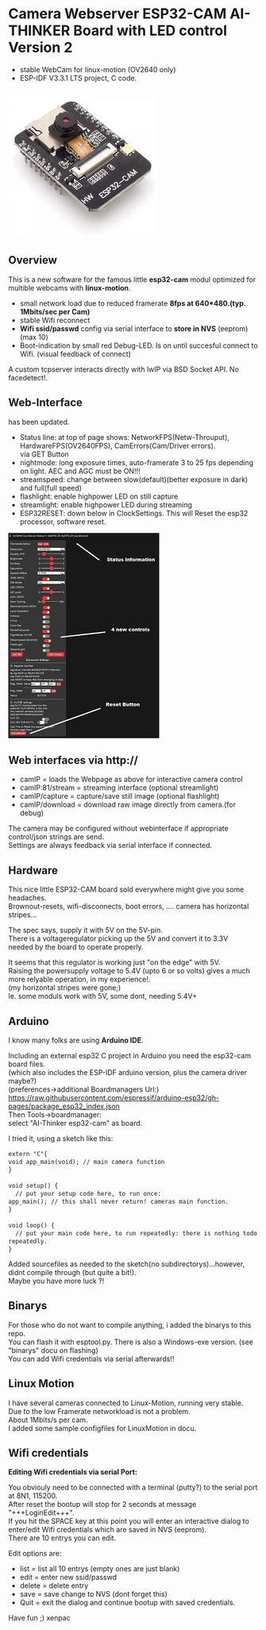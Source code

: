 # Camera Webserver ESP32-CAM AI-THINKER Board with LED control Version 2

- stable WebCam for linux-motion (OV2640 only)
- ESP-IDF V3.3.1 LTS project, C code.

![modul](docu/esp32-cam.jpg)

## Overview

This is a new software for the famous little **esp32-cam** modul optimized for multible webcams with **linux-motion**.
- small network load due to reduced framerate **8fps at 640*480.(typ. 1Mbits/sec per Cam)**
- stable Wifi reconnect
- **Wifi ssid/passwd** config via serial interface to **store in NVS** (eeprom) (max 10)
- Boot-indication by small red Debug-LED. Is on until succesful connect to Wifi. (visual feedback of connect)

A custom tcpserver interacts directly with lwIP via BSD Socket API. No facedetect!.

## Web-Interface
has been updated.
- Status line: at top of page shows: NetworkFPS(Netw-Throuput), HardwareFPS(OV2640FPS), CamErrors(Cam/Driver errors).  
  via GET Button
- nightmode: long exposure times, auto-framerate 3 to 25 fps depending on light. AEC and AGC must be ON!!!
- streamspeed: change between slow(default)(better exposure in dark) and full(full speed)
- flashlight: enable highpower LED on still capture
- streamlight: enable highpower LED during streaming
- ESP32RESET: down below in ClockSettings. This will Reset the esp32 processor, software reset.

![menue](docu/menue.jpg)

## Web interfaces via http://
- camIP = loads the Webpage as above for interactive camera control
- camIP:81/stream = streaming interface (optional streamlight)
- camIP/capture = capture/save still image (optional flashlight)
- camIP/download = download raw image directly from camera.(for debug)  

The camera may be configured without webinterface if appropriate control/json strings are send.  
Settings are always feedback via serial interface if connected.


## Hardware
This nice little ESP32-CAM board sold everywhere might give you some headaches.  
Brownout-resets, wifi-disconnects, boot errors, .... camera has horizontal stripes...  

The spec says, supply it with 5V on the 5V-pin.  
There is a voltageregulator picking up the 5V and convert it to 3.3V  
needed by the board to operate properly. 
 
It seems that this regulator is working just "on the edge" with 5V.  
Raising the powersupply voltage to 5.4V (upto 6 or so volts) gives a much more relyable operation, in my experience!.  
(my horizontal stripes were gone;)  
Ie. some moduls work with 5V, some dont, needing 5.4V+  


## Arduino
I know many folks are using **Arduino IDE**.  

Including an external esp32 C project in Arduino you need the esp32-cam board files.  
(which also includes the ESP-IDF arduino version, plus the camera driver maybe?)  
(preferences->additional Boardmanagers Url:)  
https://raw.githubusercontent.com/espressif/arduino-esp32/gh-pages/package_esp32_index.json  
Then Tools->boardmanager:  
select "AI-Thinker esp32-cam" as board.  

I tried it, using a sketch like this:
```
extern "C"{
void app_main(void); // main camera function
}

void setup() {
  // put your setup code here, to run once:
app_main(); // this shall never return! cameras main function.
}

void loop() {
  // put your main code here, to run repeatedly: there is nothing todo repeatedly.
}
``` 
 Added sourcefiles as needed to the sketch(no subdirectorys)...however, didnt compile through (but quite a bit!).  
 Maybe you have more luck ?!  
 
## Binarys
For those who do not want to compile anything, i added the binarys to this repo.  
You can flash it with esptool.py. There is also a Windows-exe version. (see "binarys" docu on flashing)  
You can add Wifi credentials via serial afterwards!!

## Linux Motion
I have several cameras connected to Linux-Motion, running very stable.  
Due to the low Framerate networkload is not a problem.  
About 1Mbits/s per cam.  
I added some sample configfiles for LinuxMotion in docu.  

## Wifi credentials
**Editing Wifi credentials via serial Port:**

You obviouly need to be connected with a terminal (putty?) to the serial port at 8N1, 115200.  
After reset the bootup will stop for 2 seconds at message "+++LoginEdit+++".  
If you hit the SPACE key at this point you will enter an interactive dialog to enter/edit Wifi credentials which are saved in NVS (eeprom).  
There are 10 entrys you can edit.  

Edit options are:  
- list = list all 10 entrys (empty ones are just blank)
- edit<num> = enter new ssid/passwd
- delete<num> = delete entry
- save = save change to NVS (dont forget this)
- Quit = exit the dialog and continue bootup with saved credentials.



Have fun ;) xenpac